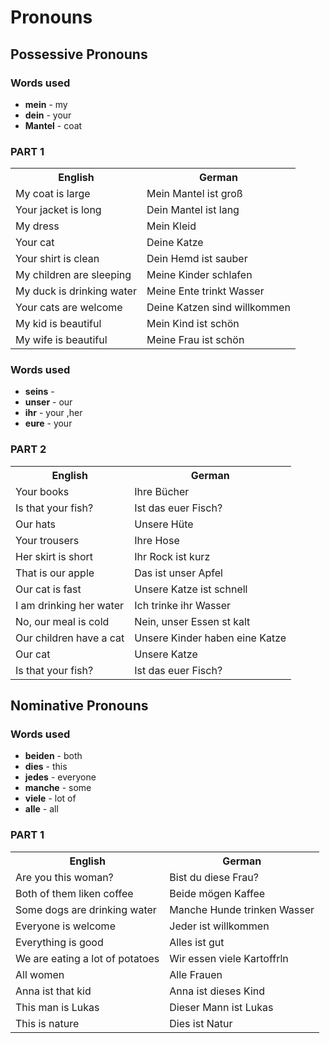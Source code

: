 # Pronouns

## Possessive Pronouns

### Words used
+ **mein** - my 
+ **dein** - your
+ **Mantel** - coat

### PART 1

<table>
    <tr>
        <th>English</th>
        <th>German</th>
    </tr>
    <tr>
        <td>My coat is large</td>
        <td>Mein Mantel ist groß</td>
    </tr>
    <tr>
        <td>Your jacket is long</td>
        <td>Dein Mantel ist lang</td>
    </tr>
    <tr>
        <td>My dress</td>
        <td>Mein Kleid</td>
    </tr>
    <tr>
        <td>Your cat</td>
        <td>Deine Katze</td>
    </tr>
    <tr>
        <td>Your shirt is clean</td>
        <td>Dein Hemd ist sauber</td>
    </tr>
    <tr>
        <td>My children are sleeping</td>
        <td>Meine Kinder schlafen</td>
    </tr>
    <tr>
        <td>My duck is drinking water</td>
        <td>Meine Ente trinkt Wasser</td>
    </tr>
    <tr>
        <td>Your cats are welcome</td>
        <td>Deine Katzen sind willkommen</td>
    </tr>
    <tr>
        <td>My kid is beautiful</td>
        <td>Mein Kind ist schön</td>
    </tr>
    <tr>
        <td>My wife is beautiful</td>
        <td>Meine Frau ist schön</td>
    </tr>
</table>

### Words used
+ **seins** - 
+ **unser** - our
+ **ihr** - your ,her
+ **eure** - your 

### PART 2

<table>
    <tr>
        <th>English</th>
        <th>German</th>
    </tr>
    <tr>
        <td>Your books</td>
        <td>Ihre Bücher</td>
    </tr>
    <tr>
        <td>Is that your fish?</td>
        <td>Ist das euer Fisch?</td>
    </tr>
    <tr>
        <td>Our hats</td>
        <td>Unsere Hüte</td>
    </tr>
    <tr>
        <td>Your trousers</td>
        <td>Ihre Hose</td>
    </tr>
    <tr>
        <td>Her skirt is short</td>
        <td>Ihr Rock ist kurz</td>
    </tr>
    <tr>
        <td>That is our apple</td>
        <td>Das ist unser Apfel</td>
    </tr>
    <tr>
        <td>Our cat is fast</td>
        <td>Unsere Katze ist schnell</td>
    </tr>
    <tr>
        <td>I am drinking her water</td>
        <td>Ich trinke ihr Wasser</td>
    </tr>
    <tr>
        <td>No, our meal is cold</td>
        <td>Nein, unser Essen st kalt</td>
    </tr>
    <tr>
        <td>Our children have a cat</td>
        <td>Unsere Kinder haben eine Katze</td>
    </tr>
    <tr>
        <td>Our cat</td>
        <td>Unsere Katze</td>
    </tr>
    <tr>
        <td>Is that your fish?</td>
        <td>Ist das euer Fisch?</td>
    </tr>
</table>

## Nominative Pronouns

### Words used
+ **beiden** - both
+ **dies** - this
+ **jedes** - everyone
+ **manche** - some
+ **viele** - lot of
+ **alle** - all

### PART 1

<table>
    <tr>
        <th>English</th>
        <th>German</th>
    </tr>
    <tr>
        <td>Are you this woman?</td>
        <td>Bist du diese Frau?</td>
    </tr>
    <tr>
        <td>Both of them liken coffee</td>
        <td>Beide mögen Kaffee</td>
    </tr>
    <tr>
        <td>Some dogs are drinking water</td>
        <td>Manche Hunde trinken Wasser</td>
    </tr>
    <tr>
        <td>Everyone is welcome</td>
        <td>Jeder ist willkommen</td>
    </tr>
    <tr>
        <td>Everything is good</td>
        <td>Alles ist gut</td>
    </tr>
    <tr>
        <td>We are eating a lot of potatoes</td>
        <td>Wir essen viele Kartoffrln</td>
    </tr>
    <tr>
        <td>All women</td>
        <td>Alle Frauen</td>
    </tr>
    <tr>
        <td>Anna ist that kid</td>
        <td>Anna ist dieses Kind</td>
    </tr>
    <tr>
        <td>This man is Lukas</td>
        <td>Dieser Mann ist Lukas</td>
    </tr>
    <tr>
        <td>This is nature</td>
        <td>Dies ist Natur</td>
    </tr>
</table>
</table>
